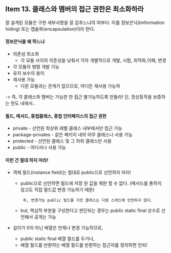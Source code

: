 ## Item 13. 클래스와 멤버의 접근 권한은 최소화하라

잘 설계된 모듈은 구현 세부사항을 잘 감추느냐의 여부다. 이를 정보은닉\(imformation hiding\) 또는 캡슐화\(encapsulation\)이라 한다.

#### 정보은닉을 왜 하느냐

* 의존성 최소화
  * 각 모듈 사이의 의존성을 낮춰서 각자 개별적으로 개발, 시험, 최적화,이해, 변경
* 각 모듈의 병렬 개발 가능
* 유지 보수의 용이
* 재사용 가능
  * 다른 모듈과는 관계가 없으므로, 어디든 재사용 가능하

-&gt;  즉, 각 클래스와 멤버는 가능한 한 접근 불가능하도록 만들라! 단, 정상동작을 보증하는 한도 내에서..

#### 필드, 메서드, 중첩클래스, 중첩 인터페이스의 접근 권한

* private - 선언된 최상위 레벨 클래스 내부에서만 접근 가능
* package-privates - 같은 패키지 내의 아무 클래스나 사용 가능 
* protected - 선언된 클래스 및 그 하위 클래스만 사용
* public - 어디서나 사용 가능

#### 이런 건 절대 하지 마라!

* 객체 필드\(instance field\)는 절대로 public으로 선언하지 마라!
  * public으로 선언하면 필드에 저장 된 값을 제한 할 수 없다. \(메서드를 통하지 않고도 직접 필드값 변경 가능하기 때문\)

         즉, 변경가능 public 필드를 가진 클래스는 다중 스레드에 안전하지 않다.
  * but, 핵심적 부분을 구성한다고 판단되는 경우는 public static final 상수로 선언해서 공개는 가능

* 길이가 0이 아닌 배열은 언제나 변경 가능하므로, 
  * public static final 배열 필드를 두거나, 
  * 배열 필드를 반환하는 배열 필드를 반환하는 접근자를 정의하면 안되!



